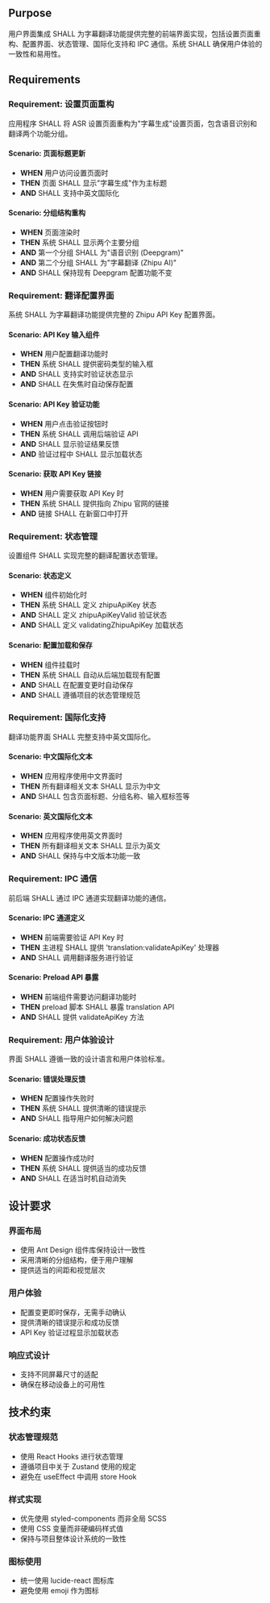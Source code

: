 ## Purpose

用户界面集成 SHALL 为字幕翻译功能提供完整的前端界面实现，包括设置页面重构、配置界面、状态管理、国际化支持和 IPC 通信。系统 SHALL 确保用户体验的一致性和易用性。

## Requirements

### Requirement: 设置页面重构

应用程序 SHALL 将 ASR 设置页面重构为"字幕生成"设置页面，包含语音识别和翻译两个功能分组。

#### Scenario: 页面标题更新

- **WHEN** 用户访问设置页面时
- **THEN** 页面 SHALL 显示"字幕生成"作为主标题
- **AND** SHALL 支持中英文国际化

#### Scenario: 分组结构重构

- **WHEN** 页面渲染时
- **THEN** 系统 SHALL 显示两个主要分组
- **AND** 第一个分组 SHALL 为"语音识别 (Deepgram)"
- **AND** 第二个分组 SHALL 为"字幕翻译 (Zhipu AI)"
- **AND** SHALL 保持现有 Deepgram 配置功能不变

### Requirement: 翻译配置界面

系统 SHALL 为字幕翻译功能提供完整的 Zhipu API Key 配置界面。

#### Scenario: API Key 输入组件

- **WHEN** 用户配置翻译功能时
- **THEN** 系统 SHALL 提供密码类型的输入框
- **AND** SHALL 支持实时验证状态显示
- **AND** SHALL 在失焦时自动保存配置

#### Scenario: API Key 验证功能

- **WHEN** 用户点击验证按钮时
- **THEN** 系统 SHALL 调用后端验证 API
- **AND** SHALL 显示验证结果反馈
- **AND** 验证过程中 SHALL 显示加载状态

#### Scenario: 获取 API Key 链接

- **WHEN** 用户需要获取 API Key 时
- **THEN** 系统 SHALL 提供指向 Zhipu 官网的链接
- **AND** 链接 SHALL 在新窗口中打开

### Requirement: 状态管理

设置组件 SHALL 实现完整的翻译配置状态管理。

#### Scenario: 状态定义

- **WHEN** 组件初始化时
- **THEN** 系统 SHALL 定义 zhipuApiKey 状态
- **AND** SHALL 定义 zhipuApiKeyValid 验证状态
- **AND** SHALL 定义 validatingZhipuApiKey 加载状态

#### Scenario: 配置加载和保存

- **WHEN** 组件挂载时
- **THEN** 系统 SHALL 自动从后端加载现有配置
- **AND** SHALL 在配置变更时自动保存
- **AND** SHALL 遵循项目的状态管理规范

### Requirement: 国际化支持

翻译功能界面 SHALL 完整支持中英文国际化。

#### Scenario: 中文国际化文本

- **WHEN** 应用程序使用中文界面时
- **THEN** 所有翻译相关文本 SHALL 显示为中文
- **AND** SHALL 包含页面标题、分组名称、输入框标签等

#### Scenario: 英文国际化文本

- **WHEN** 应用程序使用英文界面时
- **THEN** 所有翻译相关文本 SHALL 显示为英文
- **AND** SHALL 保持与中文版本功能一致

### Requirement: IPC 通信

前后端 SHALL 通过 IPC 通道实现翻译功能的通信。

#### Scenario: IPC 通道定义

- **WHEN** 前端需要验证 API Key 时
- **THEN** 主进程 SHALL 提供 'translation:validateApiKey' 处理器
- **AND** SHALL 调用翻译服务进行验证

#### Scenario: Preload API 暴露

- **WHEN** 前端组件需要访问翻译功能时
- **THEN** preload 脚本 SHALL 暴露 translation API
- **AND** SHALL 提供 validateApiKey 方法

### Requirement: 用户体验设计

界面 SHALL 遵循一致的设计语言和用户体验标准。

#### Scenario: 错误处理反馈

- **WHEN** 配置操作失败时
- **THEN** 系统 SHALL 提供清晰的错误提示
- **AND** SHALL 指导用户如何解决问题

#### Scenario: 成功状态反馈

- **WHEN** 配置操作成功时
- **THEN** 系统 SHALL 提供适当的成功反馈
- **AND** SHALL 在适当时机自动消失

## 设计要求

### 界面布局

- 使用 Ant Design 组件库保持设计一致性
- 采用清晰的分组结构，便于用户理解
- 提供适当的间距和视觉层次

### 用户体验

- 配置变更即时保存，无需手动确认
- 提供清晰的错误提示和成功反馈
- API Key 验证过程显示加载状态

### 响应式设计

- 支持不同屏幕尺寸的适配
- 确保在移动设备上的可用性

## 技术约束

### 状态管理规范

- 使用 React Hooks 进行状态管理
- 遵循项目中关于 Zustand 使用的规定
- 避免在 useEffect 中调用 store Hook

### 样式实现

- 优先使用 styled-components 而非全局 SCSS
- 使用 CSS 变量而非硬编码样式值
- 保持与项目整体设计系统的一致性

### 图标使用

- 统一使用 lucide-react 图标库
- 避免使用 emoji 作为图标
